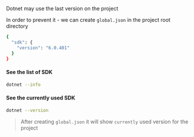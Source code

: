 Dotnet may use the last version on the project

In order to prevent it - we can create `global.json` in the
project root directory

```bash
{
  "sdk": {
    "version": "6.0.401"
  }
}
```

#### See the list of SDK

```bash
dotnet --info
```

#### See the currently used SDK

```bash
dotnet --version
```

> After creating `global.json` it will show `currently` used version
> for the project
